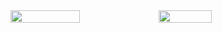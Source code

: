 <div style="display: flex; flex-direction: row">
  <img width="47%" src="https://github-readme-stats.vercel.app/api?username=abdessalam-dai&theme=dracula"/>
  <img width="41%" src="https://github-readme-stats.vercel.app/api/top-langs/?username=abdessalam-dai&layout=compact&langs_count=6"/>  
</div>
